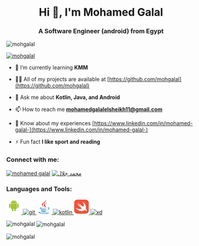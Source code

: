 <h1 align="center">Hi 👋, I'm Mohamed Galal</h1>
<h3 align="center">A Software Engineer (android) from Egypt</h3>

<p align="left"> <img src="https://komarev.com/ghpvc/?username=mohgalal&label=Profile%20views&color=0e75b6&style=flat" alt="mohgalal" /> </p>

<p align="left"> <a href="https://github.com/ryo-ma/github-profile-trophy"><img src="https://github-profile-trophy.vercel.app/?username=mohgalal" alt="mohgalal" /></a> </p>


- 🌱 I’m currently learning **KMM**

- 👨‍💻 All of my projects are available at [https://github.com/mohgalal](https://github.com/mohgalal)

- 💬 Ask me about **Kotlin, Java, and Android**

- 📫 How to reach me **mohamedgalalelsheikh11@gmail.com**

- 📄 Know about my experiences [https://www.linkedin.com/in/mohamed-galal-](https://www.linkedin.com/in/mohamed-galal-)

- ⚡ Fun fact **I like sport and reading**

<h3 align="left">Connect with me:</h3>
<p align="left">
<a href="https://linkedin.com/in/mohamed galal" target="blank"><img align="center" src="https://raw.githubusercontent.com/rahuldkjain/github-profile-readme-generator/master/src/images/icons/Social/linked-in-alt.svg" alt="mohamed galal" height="30" width="40" /></a>
<a href="https://fb.com/محمد جلال" target="blank"><img align="center" src="https://raw.githubusercontent.com/rahuldkjain/github-profile-readme-generator/master/src/images/icons/Social/facebook.svg" alt="محمد جلال" height="30" width="40" /></a>
</p>

<h3 align="left">Languages and Tools:</h3>
<p align="left"> <a href="https://developer.android.com" target="_blank" rel="noreferrer"> <img src="https://raw.githubusercontent.com/devicons/devicon/master/icons/android/android-original-wordmark.svg" alt="android" width="40" height="40"/> </a> <a href="https://git-scm.com/" target="_blank" rel="noreferrer"> <img src="https://www.vectorlogo.zone/logos/git-scm/git-scm-icon.svg" alt="git" width="40" height="40"/> </a> <a href="https://www.java.com" target="_blank" rel="noreferrer"> <img src="https://raw.githubusercontent.com/devicons/devicon/master/icons/java/java-original.svg" alt="java" width="40" height="40"/> </a> <a href="https://kotlinlang.org" target="_blank" rel="noreferrer"> <img src="https://www.vectorlogo.zone/logos/kotlinlang/kotlinlang-icon.svg" alt="kotlin" width="40" height="40"/> </a> <a href="https://developer.apple.com/swift/" target="_blank" rel="noreferrer"> <img src="https://raw.githubusercontent.com/devicons/devicon/master/icons/swift/swift-original.svg" alt="swift" width="40" height="40"/> </a> <a href="https://www.adobe.com/products/xd.html" target="_blank" rel="noreferrer"> <img src="https://cdn.worldvectorlogo.com/logos/adobe-xd.svg" alt="xd" width="40" height="40"/> </a> </p>

<p><img align="left" src="https://github-readme-stats.vercel.app/api/top-langs?username=mohgalal&show_icons=true&locale=en&layout=compact" alt="mohgalal" /></p>

<p>&nbsp;<img align="center" src="https://github-readme-stats.vercel.app/api?username=mohgalal&show_icons=true&locale=en" alt="mohgalal" /></p>

<p><img align="center" src="https://github-readme-streak-stats.herokuapp.com/?user=mohgalal&" alt="mohgalal" /></p>

